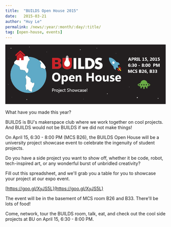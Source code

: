 ```yaml
---
title:  "BUILDS Open House 2015"
date:   2015-03-21
author: "Huy Le"
permalink: /news/:year/:month/:day/:title/
tag: [open-house, events]
---
```


![BUILDS Open House Wallpaper](/images/builds_open_house.png)

What have you made this year?

<!-- more -->

BUILDS is BU's makerspace club where we work together on cool projects. And BUILDS would not be BUILDS if we did not make things! 

On April 15, 6:30 - 8:00 PM (MCS B26), the BUILDS Open House will be a university project showcase event to celebrate the ingenuity of student projects.

Do you have a side project you want to show off, whether it be code, robot, tech-inspired art, or any wonderful burst of unbridled creativity?

Fill out this spreadsheet, and we'll grab you a table for you to showcase your project at our expo event.

[https://goo.gl/XyJS5L](https://goo.gl/XyJS5L)

The event will be in the basement of MCS room B26 and B33. There'll be lots of food!

Come, network, tour the BUILDS room, talk, eat, and check out the cool side projects at BU on April 15, 6:30 - 8:00 PM.
